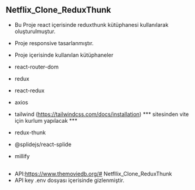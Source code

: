 ## Netflix_Clone_ReduxThunk
- Bu Proje react içerisinde reduxthunk kütüphanesi kullanılarak oluşturulmuştur.
- Proje  responsive tasarlanmıştır.
- Proje içerisinde kullanılan kütüphaneler 


- react-router-dom
- redux
- react-redux
- axios
- tailwind (https://tailwindcss.com/docs/installation)
 *** sitesinden  vite için kurlum yapılacak ***
- redux-thunk
- @splidejs/react-splide
- millify

##

- API:https://www.themoviedb.org/# Netfllix_Clone_ReduxThunk
- API key .env dosyası içerisinde gizlenmiştir.